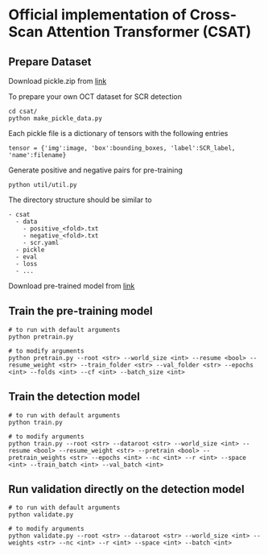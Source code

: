 # Official implementation of Cross-Scan Attention Transformer (CSAT)

## Prepare Dataset
Download pickle.zip from [link](https://drive.google.com/file/d/1GSaanysnf2dYD6pqomuUOGOHfxyfO54W/view?usp=sharing)

To prepare your own OCT dataset for SCR detection
```shell
cd csat/
python make_pickle_data.py
```
Each pickle file is a dictionary of tensors with the following entries
```
tensor = {'img':image, 'box':bounding_boxes, 'label':SCR_label, 'name':filename}
```
Generate positive and negative pairs for pre-training
```shell
python util/util.py
```
The directory structure should be similar to
```
- csat
  - data
    - positive_<fold>.txt
    - negative_<fold>.txt
    - scr.yaml
  - pickle
  - eval
  - loss
  - ...
```
Download pre-trained model from [link](https://drive.google.com/file/d/1psdJRRyuMKzhAv8R24gnXDe0McHIYo6y/view?usp=sharing)

## Train the pre-training model
```shell
# to run with default arguments
python pretrain.py

# to modify arguments
python pretrain.py --root <str> --world_size <int> --resume <bool> --resume_weight <str> --train_folder <str> --val_folder <str> --epochs <int> --folds <int> --cf <int> --batch_size <int>
```

## Train the detection model
```shell
# to run with default arguments
python train.py

# to modify arguments
python train.py --root <str> --dataroot <str> --world_size <int> --resume <bool> --resume_weight <str> --pretrain <bool> --pretrain_weights <str> --epochs <int> --nc <int> --r <int> --space <int> --train_batch <int> --val_batch <int>
```

## Run validation directly on the detection model
```shell
# to run with default arguments
python validate.py

# to modify arguments
python validate.py --root <str> --dataroot <str> --world_size <int> --weights <str> --nc <int> --r <int> --space <int> --batch <int>
```
